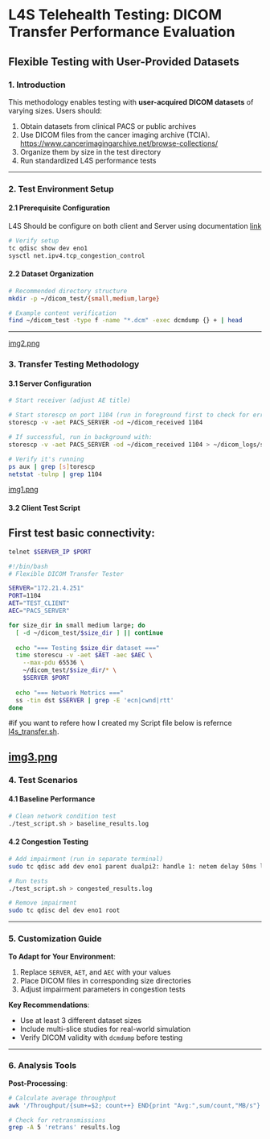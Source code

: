 # **L4S Telehealth Testing: DICOM Transfer Performance Evaluation**  
## **Flexible Testing with User-Provided Datasets**  

### **1. Introduction**  
This methodology enables testing with **user-acquired DICOM datasets** of varying sizes. Users should:  
1. Obtain datasets from clinical PACS or public archives
2. Use DICOM files from the cancer imaging archive (TCIA). https://www.cancerimagingarchive.net/browse-collections/
3. Organize them by size in the test directory  
4. Run standardized L4S performance tests  


---

### **2. Test Environment Setup**  
#### **2.1 Prerequisite Configuration** 
L4S Should be configure on both client and Server using documentation [link](./L4SkernelPatchSetUp.md) 

```bash
# Verify setup
tc qdisc show dev eno1
sysctl net.ipv4.tcp_congestion_control
```

#### **2.2 Dataset Organization**  
```bash
# Recommended directory structure
mkdir -p ~/dicom_test/{small,medium,large}

# Example content verification
find ~/dicom_test -type f -name "*.dcm" -exec dcmdump {} + | head
```

---

[img2.png](./testImages/DICOMTestImg/img2.png)

### **3. Transfer Testing Methodology**  
#### **3.1 Server Configuration**  
```bash
# Start receiver (adjust AE title)

# Start storescp on port 1104 (run in foreground first to check for errors)
storescp -v -aet PACS_SERVER -od ~/dicom_received 1104

# If successful, run in background with:
storescp -v -aet PACS_SERVER -od ~/dicom_received 1104 > ~/dicom_logs/storescp.log 2>&1 &

# Verify it's running
ps aux | grep [s]torescp
netstat -tulnp | grep 1104
```

[img1.png](./testImages/DICOMTestImg/img1.png)

#### **3.2 Client Test Script**  

## First test basic connectivity:
```bash
telnet $SERVER_IP $PORT
```



```bash
#!/bin/bash
# Flexible DICOM Transfer Tester

SERVER="172.21.4.251"
PORT=1104
AET="TEST_CLIENT"
AEC="PACS_SERVER"

for size_dir in small medium large; do
  [ -d ~/dicom_test/$size_dir ] || continue
  
  echo "=== Testing $size_dir dataset ==="
  time storescu -v -aet $AET -aec $AEC \
    --max-pdu 65536 \
    ~/dicom_test/$size_dir/* \
    $SERVER $PORT
    
  echo "=== Network Metrics ==="
  ss -tin dst $SERVER | grep -E 'ecn|cwnd|rtt'
done
```

#if you want to refere how I created my Script file below is refernce
[l4s_transfer.sh](./testImages/DICOMTestImg/l4s_transfer.sh).

[img3.png](./testImages/DICOMTestImg/img3.png)
---

### **4. Test Scenarios**  
#### **4.1 Baseline Performance**  
```bash
# Clean network condition test
./test_script.sh > baseline_results.log
```

#### **4.2 Congestion Testing**  
```bash
# Add impairment (run in separate terminal)
sudo tc qdisc add dev eno1 parent dualpi2: handle 1: netem delay 50ms loss 2%

# Run tests
./test_script.sh > congested_results.log

# Remove impairment
sudo tc qdisc del dev eno1 root
```

---


### **5. Customization Guide**  
**To Adapt for Your Environment**:  
1. Replace `SERVER`, `AET`, and `AEC` with your values  
2. Place DICOM files in corresponding size directories  
3. Adjust impairment parameters in congestion tests  

**Key Recommendations**:  
- Use at least 3 different dataset sizes  
- Include multi-slice studies for real-world simulation  
- Verify DICOM validity with `dcmdump` before testing  

---

### **6. Analysis Tools**  
**Post-Processing**:  
```bash
# Calculate average throughput
awk '/Throughput/{sum+=$2; count++} END{print "Avg:",sum/count,"MB/s"}' results.log

# Check for retransmissions
grep -A 5 'retrans' results.log
```